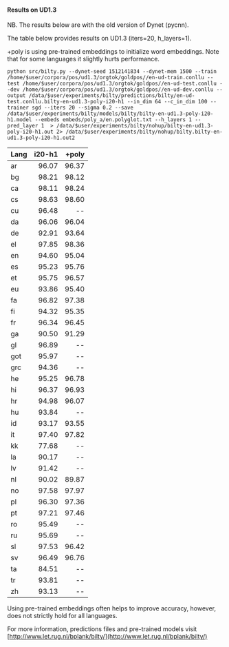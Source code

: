 
#### Results on UD1.3

NB. The results below are with the old version of Dynet (pycnn).

The table below provides results on UD1.3 (iters=20, h_layers=1).

+poly is using pre-trained embeddings to initialize
word embeddings.  Note that for some languages it slightly hurts performance.

```
python src/bilty.py --dynet-seed 1512141834 --dynet-mem 1500 --train /home/$user/corpora/pos/ud1.3/orgtok/goldpos//en-ud-train.conllu --test /home/$user/corpora/pos/ud1.3/orgtok/goldpos//en-ud-test.conllu --dev /home/$user/corpora/pos/ud1.3/orgtok/goldpos//en-ud-dev.conllu --output /data/$user/experiments/bilty/predictions/bilty/en-ud-test.conllu.bilty-en-ud1.3-poly-i20-h1 --in_dim 64 --c_in_dim 100 --trainer sgd --iters 20 --sigma 0.2 --save /data/$user/experiments/bilty/models/bilty/bilty-en-ud1.3-poly-i20-h1.model --embeds embeds/poly_a/en.polyglot.txt --h_layers 1 --pred_layer 1  > /data/$user/experiments/bilty/nohup/bilty-en-ud1.3-poly-i20-h1.out 2> /data/$user/experiments/bilty/nohup/bilty.bilty-en-ud1.3-poly-i20-h1.out2
```

| Lang | i20-h1  | +poly |
| ---| -----:| -----:|
| ar | 96.07 | 96.37 |
| bg | 98.21 | 98.12 |
| ca | 98.11 | 98.24 |
| cs | 98.63 | 98.60 |
| cu | 96.48 | -- |
| da | 96.06 | 96.04 |
| de | 92.91 | 93.64 |
| el | 97.85 | 98.36 |
| en | 94.60 | 95.04 |
| es | 95.23 | 95.76 |
| et | 95.75 | 96.57 |
| eu | 93.86 | 95.40 |
| fa | 96.82 | 97.38 |
| fi | 94.32 | 95.35 |
| fr | 96.34 | 96.45 |
| ga | 90.50 | 91.29 |
| gl | 96.89 | -- |
| got | 95.97 | -- |
| grc | 94.36 | -- |
| he | 95.25 | 96.78 |
| hi | 96.37 | 96.93 |
| hr | 94.98 | 96.07 |
| hu | 93.84 | -- |
| id | 93.17 | 93.55 |
| it | 97.40 | 97.82 |
| kk | 77.68 | -- |
| la | 90.17 | -- |
| lv | 91.42 | -- |
| nl | 90.02 | 89.87 |
| no | 97.58 | 97.97 |
| pl | 96.30 | 97.36 |
| pt | 97.21 | 97.46 |
| ro | 95.49 | -- |
| ru | 95.69 | -- |
| sl | 97.53 | 96.42 |
| sv | 96.49 | 96.76 |
| ta | 84.51 | -- |
| tr | 93.81 | -- |
| zh | 93.13 | -- |

Using pre-trained embeddings often helps to improve accuracy, however, does not
strictly hold for all languages.

For more information, predictions files and pre-trained models
visit [http://www.let.rug.nl/bplank/bilty/](http://www.let.rug.nl/bplank/bilty/)



